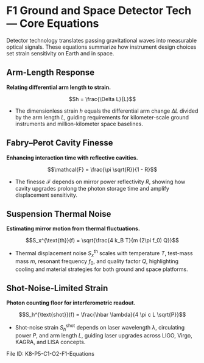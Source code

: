 # F1 Ground and Space Detector Tech — Core Equations

Detector technology translates passing gravitational waves into measurable optical signals. These equations summarize how instrument design choices set strain sensitivity on Earth and in space.

## Arm-Length Response
**Relating differential arm length to strain.**

$$h = \frac{\Delta L}{L}$$

- The dimensionless strain $h$ equals the differential arm change $\Delta L$ divided by the arm length $L$, guiding requirements for kilometer-scale ground instruments and million-kilometer space baselines.

## Fabry–Perot Cavity Finesse
**Enhancing interaction time with reflective cavities.**

$$\mathcal{F} = \frac{\pi \sqrt{R}}{1 - R}$$

- The finesse $\mathcal{F}$ depends on mirror power reflectivity $R$, showing how cavity upgrades prolong the photon storage time and amplify displacement sensitivity.

## Suspension Thermal Noise
**Estimating mirror motion from thermal fluctuations.**

$$S_x^{\text{th}}(f) = \sqrt{\frac{4 k_B T}{m (2\pi f_0) Q}}$$

- Thermal displacement noise $S_x^{\text{th}}$ scales with temperature $T$, test-mass mass $m$, resonant frequency $f_0$, and quality factor $Q$, highlighting cooling and material strategies for both ground and space platforms.

## Shot-Noise-Limited Strain
**Photon counting floor for interferometric readout.**

$$S_h^{\text{shot}}(f) = \frac{\hbar \lambda}{4 \pi c L \sqrt{P}}$$

- Shot-noise strain $S_h^{\text{shot}}$ depends on laser wavelength $\lambda$, circulating power $P$, and arm length $L$, guiding laser upgrades across LIGO, Virgo, KAGRA, and LISA concepts.

File ID: K8-P5-C1-O2-F1-Equations

